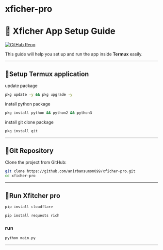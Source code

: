 # xficher-pro

# 📱 Xficher App Setup Guide

[![GitHub Repo](https://img.shields.io/badge/GitHub-Repository-blue?logo=github)](https://github.com/username/repository-name)

This guide will help you set up and run the app inside **Termux** easily.

---

## 🔗Setup Termux application 

 update package 
```bash
pkg update -y && pkg upgrade -y
```
install python package 
```bash
pkg install python && python2 && python3
```
install git clone package 
```bash
pkg install git
```

---
## 🔗Git Repository

Clone the project from GitHub:

```bash
git clone https://github.com/anirbansumon099/xficher-pro.git
cd xficher-pro
```
---
## 🔗Run Xfitcher pro 

```bash
pip install cloudflare
```

```bash
pip install requests rich
```

### run 
```bash
python main.py
```

---
